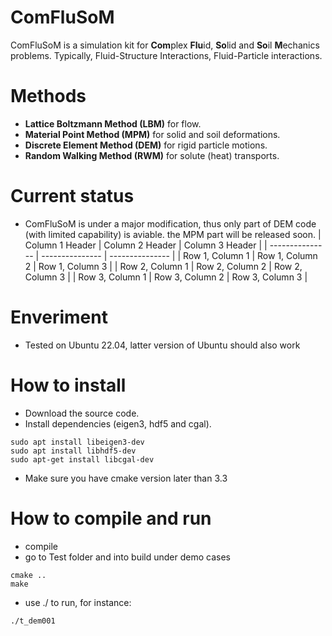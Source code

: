 # ComFluSoM
ComFluSoM is a simulation kit for **Com**plex **Flu**id, **So**lid and **So**il **M**echanics problems. Typically, Fluid-Structure Interactions, Fluid-Particle interactions.
# Methods
- **Lattice Boltzmann Method (LBM)** for flow.
- **Material Point Method (MPM)** for solid and soil deformations.
- **Discrete Element Method (DEM)** for rigid particle motions. 
- **Random Walking Method (RWM)** for solute (heat) transports.
# Current status
- ComFluSoM is under a major modification, thus only part of DEM code (with limited capability) is aviable. the MPM part will be released soon.
| Column 1 Header | Column 2 Header | Column 3 Header |
| --------------- | --------------- | --------------- |
| Row 1, Column 1 | Row 1, Column 2 | Row 1, Column 3 |
| Row 2, Column 1 | Row 2, Column 2 | Row 2, Column 3 |
| Row 3, Column 1 | Row 3, Column 2 | Row 3, Column 3 |
# Enveriment
- Tested on Ubuntu 22.04, latter version of Ubuntu should also work
# How to install
- Download the source code.
- Install dependencies (eigen3, hdf5 and cgal).
```
sudo apt install libeigen3-dev
sudo apt install libhdf5-dev
sudo apt-get install libcgal-dev
```
- Make sure you have cmake version later than 3.3
# How to compile and run
- compile
- go to Test folder and into build under demo cases
```
cmake ..
make
```
- use ./ to run, for instance:
```
./t_dem001
```
